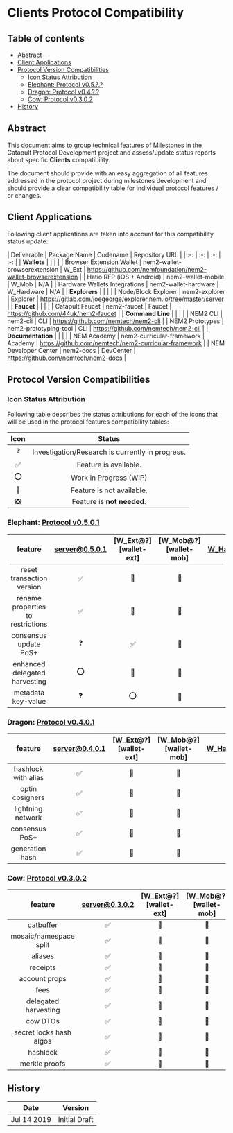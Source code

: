 # Clients Protocol Compatibility

## Table of contents

- [Abstract](#abstract)
- [Client Applications](#client-applications)
- [Protocol Version Compatibilities](#protocol-version-compatibilities)
  - [Icon Status Attribution](#icon-status-attribution)
  - [Elephant: Protocol v0.5.?.?](#elephant-protocol-v05)
  - [Dragon: Protocol v0.4.?.?](#dragon-protocol-v04)
  - [Cow: Protocol v0.3.0.2](#cow-protocol-v0302)
- [History](#history)	

## Abstract

This document aims to group technical features of Milestones in the Catapult Protocol Development project and assess/update status reports about specific **Clients** compatibility.

The document should provide with an easy aggregation of all features addressed in the protocol project during milestones development and should provide a clear compatibility table for individual protocol features / or changes.

## Client Applications

Following client applications are taken into account for this compatibility status update:

| Deliverable | Package Name | Codename | Repository URL |
| :-: | :-: | :-: | :-: |
| **Wallets** | | | |
| Browser Extension Wallet | nem2-wallet-browserextension | W_Ext | https://github.com/nemfoundation/nem2-wallet-browserextension |
| Hatio RFP (iOS + Android) | nem2-wallet-mobile | W_Mob | N/A |
| Hardware Wallets Integrations | nem2-wallet-hardware | W_Hardware | N/A |
| **Explorers** | | | |
| Node/Block Explorer | nem2-explorer | Explorer | https://gitlab.com/joegeorge/explorer.nem.io/tree/master/server |
| **Faucet** | | | |
| Catapult Faucet | nem2-faucet | Faucet | https://github.com/44uk/nem2-faucet |
| **Command Line** | | | |
| NEM2 CLI | nem2-cli | CLI | https://github.com/nemtech/nem2-cli |
| NEM2 Prototypes | nem2-prototyping-tool | CLI | https://github.com/nemtech/nem2-cli |
| **Documentation** | | | |
| NEM Academy | nem2-curricular-framework | Academy | https://github.com/nemtech/nem2-curricular-framework |
| NEM Developer Center | nem2-docs | DevCenter | https://github.com/nemtech/nem2-docs |

## Protocol Version Compatibilities

### Icon Status Attribution

Following table describes the status attributions for each of the icons that will be used in the protocol features compatibility tables:

| Icon | Status |
| :-: | :-: |
| :question: | Investigation/Research is currently in progress. |
| :white_check_mark: | Feature is available. |
| :o: | Work in Progress (WIP) |
| :stop_sign: | Feature is not available. |
| :negative_squared_cross_mark: | Feature is **not needed**. |

### Elephant: [Protocol v0.5.0.1][server-0501]

| feature | [server@0.5.0.1][server-0501] | [W_Ext@?][wallet-ext] | [W_Mob@?][wallet-mob] | [W_Hardware@?][wallet-hardware] | [Explorer@?][explorer] | [Faucet@?][faucet] | [CLI@?][cli] |
| :-: | :-: | :-: | :-: | :-: | :-: | :-: | :-: |
| reset transaction version | :white_check_mark:  | :stop_sign:  | :stop_sign:  | :stop_sign:  | :stop_sign: | :stop_sign: | :stop_sign: |
| rename properties to restrictions | :white_check_mark:  | :stop_sign:  | :stop_sign:  | :stop_sign:  | :stop_sign: | :stop_sign: | :stop_sign: |
| consensus update PoS+ | :question:  | :white_check_mark:  | :stop_sign:  | :stop_sign:  | :stop_sign: | :stop_sign: | :stop_sign: |
| enhanced delegated harvesting | :o:  | :stop_sign:  | :stop_sign:  | :stop_sign:  | :stop_sign: | :stop_sign: | :stop_sign: |
| metadata key-value| :question: | :o:  | :stop_sign:  | :stop_sign:  | :stop_sign: | :stop_sign: | :stop_sign: |

### Dragon: [Protocol v0.4.0.1][server-0401]

| feature | [server@0.4.0.1][server-0401] | [W_Ext@?][wallet-ext] | [W_Mob@?][wallet-mob] | [W_Hardware@?][wallet-hardware] | [Explorer@?][explorer] | [Faucet@?][faucet] | [CLI@?][cli] |
| :-: | :-: | :-: | :-: | :-: | :-: | :-: | :-: |
| hashlock with alias | :white_check_mark:  | :stop_sign:  | :stop_sign:  | :stop_sign:  | :stop_sign: | :stop_sign: | :stop_sign: |
| optin cosigners | :white_check_mark: | :stop_sign:  | :stop_sign:  | :stop_sign:  | :stop_sign: | :stop_sign: | :stop_sign: |
| lightning network | :white_check_mark:  | :stop_sign:  | :stop_sign:  | :stop_sign:  | :stop_sign: | :stop_sign: | :stop_sign: |
| consensus PoS+ | :white_check_mark:  | :stop_sign:  | :stop_sign:  | :stop_sign:  | :stop_sign: | :stop_sign: | :stop_sign: |
| generation hash | :white_check_mark:  | :stop_sign:  | :stop_sign:  | :stop_sign:  | :stop_sign: | :stop_sign: | :stop_sign: |

### Cow: [Protocol v0.3.0.2][server-0302]

| feature | [server@0.3.0.2][server-0302] | [W_Ext@?][wallet-ext] | [W_Mob@?][wallet-mob] | [W_Hardware@?][wallet-hardware] | [Explorer@?][explorer] | [Faucet@?][faucet] | [CLI@?][cli] |
| :-: | :-: | :-: | :-: | :-: | :-: | :-: | :-: |
| catbuffer | :white_check_mark:  | :stop_sign:  | :stop_sign:  |  :stop_sign: | :stop_sign: | :stop_sign: | :stop_sign: |
| mosaic/namespace split | :white_check_mark:  | :stop_sign:  | :stop_sign:  | :stop_sign:  | :stop_sign: | :stop_sign: | :stop_sign: |
| aliases | :white_check_mark:  | :stop_sign:  | :stop_sign:  | :stop_sign:  | :stop_sign: | :stop_sign: | :stop_sign: |
| receipts | :white_check_mark:  | :stop_sign:  | :stop_sign:  | :stop_sign: | :stop_sign: | :stop_sign: | :stop_sign: |
| account props | :white_check_mark:  | :stop_sign:  | :stop_sign:  | :stop_sign:  | :stop_sign: | :stop_sign: | :stop_sign: |
| fees | :white_check_mark:  | :stop_sign:  | :stop_sign:  | :stop_sign: | :stop_sign: | :stop_sign: | :stop_sign: |
| delegated harvesting | :white_check_mark:  | :stop_sign:  | :stop_sign:  | :stop_sign:  | :stop_sign: | :stop_sign: | :stop_sign: |
| cow DTOs | :white_check_mark:  | :stop_sign:  | :stop_sign:  | :stop_sign:  |  :stop_sign: | :stop_sign: | :stop_sign: |
| secret locks hash algos | :white_check_mark:  | :stop_sign:  | :stop_sign:  | :stop_sign:  | :stop_sign: | :stop_sign: | :stop_sign: |
| hashlock | :white_check_mark:  | :stop_sign:  | :stop_sign:  | :stop_sign:  | :stop_sign: | :stop_sign: | :stop_sign: |
| merkle proofs | :white_check_mark:  | :stop_sign:  | :stop_sign:  | :stop_sign:  | :stop_sign: | :stop_sign: | :stop_sign: |

## History

| **Date**      | **Version**     |
| ------------- | --------------- |
| Jul 14 2019   | Initial Draft   |

[server-0501]: https://github.com/nemtech/catapult-server/releases/tag/v0.5.0.1
[server-0401]: https://github.com/nemtech/catapult-server/releases/tag/v0.4.0.1
[server-0302]: https://github.com/nemtech/catapult-server/releases/tag/v0.3.0.2
[wallet-extension]: https://github.com/nemfoundation/nem2-wallet-browserextension
[wallet-mobile]: #
[wallet-hardware]: #
[explorer]: https://gitlab.com/joegeorge/explorer.nem.io/tree/master/server
[faucet]: https://github.com/44uk/nem2-faucet
[cli]: https://github.com/nemtech/nem2-cli
